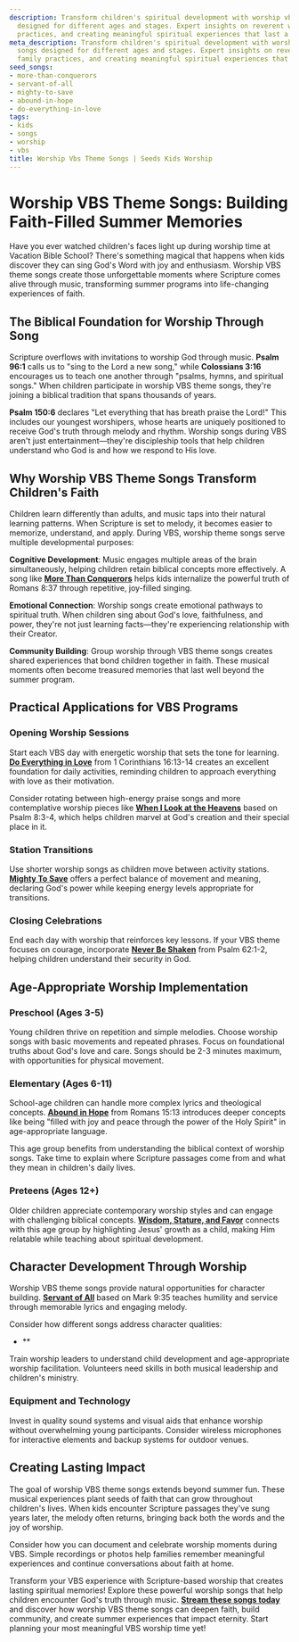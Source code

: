 ```yaml
---
description: Transform children's spiritual development with worship vbs theme songs
  designed for different ages and stages. Expert insights on reverent worship, family
  practices, and creating meaningful spiritual experiences that last a lifetime.
meta_description: Transform children's spiritual development with worship vbs theme
  songs designed for different ages and stages. Expert insights on reverent worship,
  family practices, and creating meaningful spiritual experiences that last a lifetime.
seed_songs:
- more-than-conquerors
- servant-of-all
- mighty-to-save
- abound-in-hope
- do-everything-in-love
tags:
- kids
- songs
- worship
- vbs
title: Worship Vbs Theme Songs | Seeds Kids Worship
---
```

# Worship VBS Theme Songs: Building Faith-Filled Summer Memories

Have you ever watched children's faces light up during worship time at Vacation Bible School? There's something magical that happens when kids discover they can sing God's Word with joy and enthusiasm. Worship VBS theme songs create those unforgettable moments where Scripture comes alive through music, transforming summer programs into life-changing experiences of faith.

## The Biblical Foundation for Worship Through Song

Scripture overflows with invitations to worship God through music. **Psalm 96:1** calls us to "sing to the Lord a new song," while **Colossians 3:16** encourages us to teach one another through "psalms, hymns, and spiritual songs." When children participate in worship VBS theme songs, they're joining a biblical tradition that spans thousands of years.

**Psalm 150:6** declares "Let everything that has breath praise the Lord!" This includes our youngest worshipers, whose hearts are uniquely positioned to receive God's truth through melody and rhythm. Worship songs during VBS aren't just entertainment—they're discipleship tools that help children understand who God is and how we respond to His love.

## Why Worship VBS Theme Songs Transform Children's Faith

Children learn differently than adults, and music taps into their natural learning patterns. When Scripture is set to melody, it becomes easier to memorize, understand, and apply. During VBS, worship theme songs serve multiple developmental purposes:

**Cognitive Development**: Music engages multiple areas of the brain simultaneously, helping children retain biblical concepts more effectively. A song like **[More Than Conquerors](https://seedskidsworship.com/product/more-than-conquerors-romans-837/)** helps kids internalize the powerful truth of Romans 8:37 through repetitive, joy-filled singing.

**Emotional Connection**: Worship songs create emotional pathways to spiritual truth. When children sing about God's love, faithfulness, and power, they're not just learning facts—they're experiencing relationship with their Creator.

**Community Building**: Group worship through VBS theme songs creates shared experiences that bond children together in faith. These musical moments often become treasured memories that last well beyond the summer program.

## Practical Applications for VBS Programs

### Opening Worship Sessions

Start each VBS day with energetic worship that sets the tone for learning. **[Do Everything in Love](https://seedskidsworship.com/product/do-everything-in-love-1-corinthians-1613-14-2/)** from 1 Corinthians 16:13-14 creates an excellent foundation for daily activities, reminding children to approach everything with love as their motivation.

Consider rotating between high-energy praise songs and more contemplative worship pieces like **[When I Look at the Heavens](https://seedskidsworship.com/product/when-i-look-at-your-heavens/)** based on Psalm 8:3-4, which helps children marvel at God's creation and their special place in it.

### Station Transitions

Use shorter worship songs as children move between activity stations. **[Mighty To Save](https://seedskidsworship.com/product/mighty-to-save-zephaniah-317/)** offers a perfect balance of movement and meaning, declaring God's power while keeping energy levels appropriate for transitions.

### Closing Celebrations

End each day with worship that reinforces key lessons. If your VBS theme focuses on courage, incorporate **[Never Be Shaken](https://seedskidsworship.com/product/never-be-shaken-psalm-621-2-2/)** from Psalm 62:1-2, helping children understand their security in God.

## Age-Appropriate Worship Implementation

### Preschool (Ages 3-5)

Young children thrive on repetition and simple melodies. Choose worship songs with basic movements and repeated phrases. Focus on foundational truths about God's love and care. Songs should be 2-3 minutes maximum, with opportunities for physical movement.

### Elementary (Ages 6-11)

School-age children can handle more complex lyrics and theological concepts. **[Abound in Hope](https://seedskidsworship.com/product/abound-in-hope-romans-1513/)** from Romans 15:13 introduces deeper concepts like being "filled with joy and peace through the power of the Holy Spirit" in age-appropriate language.

This age group benefits from understanding the biblical context of worship songs. Take time to explain where Scripture passages come from and what they mean in children's daily lives.

### Preteens (Ages 12+)

Older children appreciate contemporary worship styles and can engage with challenging biblical concepts. **[Wisdom, Stature, and Favor](https://seedskidsworship.com/product/wisdom-stature-and-favor-luke-252-2/)** connects with this age group by highlighting Jesus' growth as a child, making Him relatable while teaching about spiritual development.

## Character Development Through Worship

Worship VBS theme songs provide natural opportunities for character building. **[Servant of All](https://seedskidsworship.com/product/servant-of-all-mark-935/)** based on Mark 9:35 teaches humility and service through memorable lyrics and engaging melody.

Consider how different songs address character qualities:
- **

Train worship leaders to understand child development and age-appropriate worship facilitation. Volunteers need skills in both musical leadership and children's ministry.

### Equipment and Technology

Invest in quality sound systems and visual aids that enhance worship without overwhelming young participants. Consider wireless microphones for interactive elements and backup systems for outdoor venues.

## Creating Lasting Impact

The goal of worship VBS theme songs extends beyond summer fun. These musical experiences plant seeds of faith that can grow throughout children's lives. When kids encounter Scripture passages they've sung years later, the melody often returns, bringing back both the words and the joy of worship.

Consider how you can document and celebrate worship moments during VBS. Simple recordings or photos help families remember meaningful experiences and continue conversations about faith at home.

Transform your VBS experience with Scripture-based worship that creates lasting spiritual memories! Explore these powerful worship songs that help children encounter God's truth through music. **[Stream these songs today](https://seedskidsworship.com/)** and discover how worship VBS theme songs can deepen faith, build community, and create summer experiences that impact eternity. Start planning your most meaningful VBS worship time yet!

<script type="application/ld+json">
{
  "@context": "https://schema.org",
  "@type": "Article",
  "headline": "Worship Vbs Theme Songs",
  "author": {
    "@type": "Organization",
    "name": "Seeds Kids Worship"
  },
  "publisher": {
    "@type": "Organization",
    "name": "Seeds Kids Worship",
    "logo": {
      "@type": "ImageObject",
      "url": "https://seedskidsworship.com/logo.png"
    }
  },
  "datePublished": "2025-09-08T17:13:14.981689",
  "dateModified": "2025-09-08T17:13:14.981706",
  "description": "Transform children's spiritual development with worship vbs theme songs designed for different ages and stages. Expert insights on reverent worship, family prac",
  "mainEntityOfPage": {
    "@type": "WebPage",
    "@id": "https://seedskidsworship.com/activities/worship-vbs-theme-songs/"
  }
}
</script>

<script type="application/ld+json">
{
  "@context": "https://schema.org",
  "@type": "Product",
  "name": "More Than Conquerors",
  "description": "Powerful song declaring God as mighty to save and rejoicing over us from Zephaniah 3:17",
  "url": "https://seedskidsworship.com/product/more-than-conquerors-romans-837/",
  "brand": {
    "@type": "Brand",
    "name": "Seeds Kids Worship"
  },
  "category": "Children's Christian Music",
  "album": "Seeds of Character"
}
</script>

<script type="application/ld+json">
{
  "@context": "https://schema.org",
  "@type": "Product",
  "name": "Servant of All",
  "description": "A song about serving others and being great through humility",
  "url": "https://seedskidsworship.com/product/servant-of-all-mark-935/",
  "brand": {
    "@type": "Brand",
    "name": "Seeds Kids Worship"
  },
  "category": "Children's Christian Music",
  "album": "The Power of Encouragement"
}
</script>

<script type="application/ld+json">
{
  "@context": "https://schema.org",
  "@type": "Product",
  "name": "Mighty To Save",
  "description": "Powerful song declaring God as mighty to save and rejoicing over us from Zephaniah 3:17",
  "url": "https://seedskidsworship.com/product/mighty-to-save-zephaniah-317/",
  "brand": {
    "@type": "Brand",
    "name": "Seeds Kids Worship"
  },
  "category": "Children's Christian Music",
  "album": "Seeds of Praise"
}
</script>

<script type="application/ld+json">
{
  "@context": "https://schema.org",
  "@type": "Product",
  "name": "Abound In Hope",
  "description": "Uplifting song about being filled with joy and peace through the power of the Holy Spirit",
  "url": "https://seedskidsworship.com/product/abound-in-hope-romans-1513/",
  "brand": {
    "@type": "Brand",
    "name": "Seeds Kids Worship"
  },
  "category": "Children's Christian Music",
  "album": "Hope"
}
</script>

<script type="application/ld+json">
{
  "@context": "https://schema.org",
  "@type": "Product",
  "name": "Do Everything
